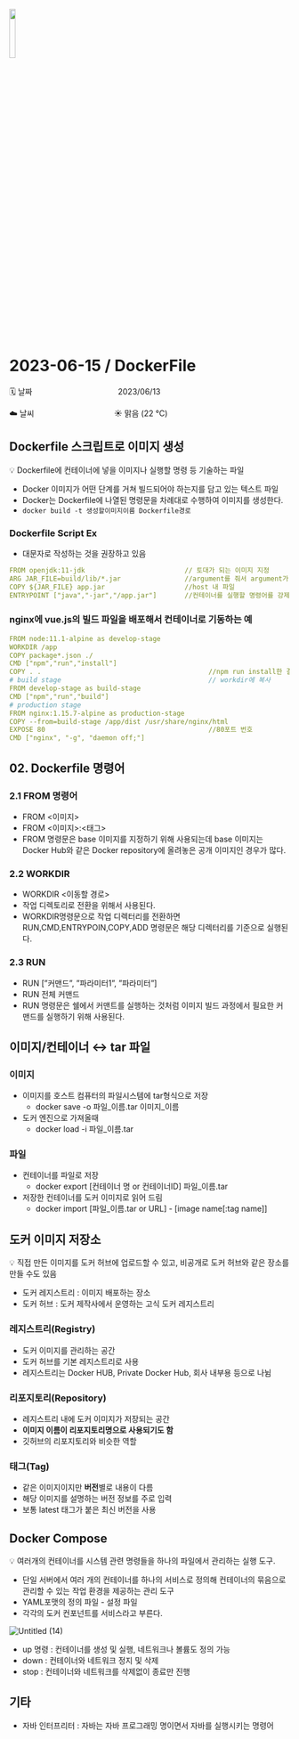 <img src="https://noticon-static.tammolo.com/dgggcrkxq/image/upload/v1566913282/noticon/xyzfawahazvkwiyje7it.png" height="15%" width="15%"> <br/>

# 2023-06-15 / DockerFile

🗓️ 날짜           2023/06/13

☁️ 날씨            ☀️ 맑음 (22 °C)

## Dockerfile 스크립트로 이미지 생성

💡 Dockerfile에 컨테이너에 넣을 이미지나 실행할 명령 등 기술하는 파일

- Docker 이미지가 어떤 단계를 거쳐 빌드되어야 하는지를 담고 있는 텍스트 파일
- Docker는 Dockerfile에 나열된 명령문을 차례대로 수행하여 이미지를 생성한다.
- `docker build -t 생성할이미지이름 Dockerfile경로`

### Dockerfile Script Ex

- 대문자로 작성하는 것을 권장하고 있음

```yaml
FROM openjdk:11-jdk                         // 토대가 되는 이미지 지정
ARG JAR_FILE=build/lib/*.jar                //argument를 줘서 argument가 있을 때 그 값으로 변경됨
COPY ${JAR_FILE} app.jar                    //host 내 파일
ENTRYPOINT ["java","-jar","/app.jar"]       //컨테이너를 실행할 명령어를 강제 지정
```

### nginx에 vue.js의 빌드 파일을 배포해서 컨테이너로 기동하는 예

```yaml
FROM node:11.1-alpine as develop-stage
WORKDIR /app
COPY package*.json ./
CMD ["npm","run","install"]
COPY . .                                          //npm run install한 결과를 
# build stage                                     // workdir에 복사
FROM develop-stage as build-stage
CMD ["npm","run","build"]
# production stage
FROM nginx:1.15.7-alpine as production-stage
COPY --from=build-stage /app/dist /usr/share/nginx/html
EXPOSE 80                                         //80포트 번호
CMD ["nginx", "-g", "daemon off;"]                
```

## 02. Dockerfile 명령어

### 2.1 FROM 명령어

- FROM <이미지>
- FROM <이미지>:<태그>
- FROM 명령문은 base 이미지를 지정하기 위해 사용되는데 base 이미지는 Docker Hub와 같은 Docker repository에 올려놓은 공개 이미지인 경우가 많다.

### 2.2 WORKDIR

- WORKDIR <이동할 경로>
- 작업 디렉토리로 전환을 위해서 사용된다.
- WORKDIR명령문으로 작업 디렉터리를 전환하면 RUN,CMD,ENTRYPOIN,COPY,ADD 명령문은 해당 디렉터리를 기준으로 실행된다.

### 2.3 RUN

- RUN [”커맨드”, ”파라미터1”, ”파라미터”]
- RUN 전체 커맨드
- RUN 명령문은 쉘에서 커맨트를 실행하는 것처럼 이미지 빌드 과정에서 필요한 커맨드를 실행하기 위해 사용된다.

## 이미지/컨테이너 ↔ tar 파일

### 이미지

- 이미지를 호스트 컴퓨터의 파일시스템에 tar형식으로 저장
    - docker save -o 파일_이름.tar 이미지_이름
- 도커 엔진으로 가져올때
    - docker load -i 파일_이름.tar

### 파일

- 컨테이너를 파일로 저장
    - docker export [컨테이너 명 or 컨테이너ID] 파일_이름.tar
- 저장한 컨테이너를 도커 이미지로 읽어 드림
    - docker import [파일_이름.tar or URL] - [image name[:tag name]]

## 도커 이미지 저장소

💡 직접 만든 이미지를 도커 허브에 업로드할 수 있고, 비공개로 도커 허브와 같은 장소를 만들 수도 있음

- 도커 레지스트리 : 이미지 배포하는 장소
- 도커 허브 : 도커 제작사에서 운영하는 고식 도커 레지스트리

### 레지스트리(Registry)

- 도커 이미지를 관리하는 공간
- 도커 허브를 기본 레지스트리로 사용
- 레지스트리는 Docker HUB, Private Docker Hub, 회사 내부용 등으로 나뉨

### 리포지토리(Repository)

- 레지스트리 내에 도커 이미지가 저장되는 공간
- **이미지 이름이 리포지토리명으로 사용되기도 함**
- 깃허브의 리포지토리와 비슷한 역할

### 태그(Tag)

- 같은 이미지이지만 **버전**별로 내용이 다름
- 해당 이미지를 설명하는 버전 정보를 주로 입력
- 보통 latest 태그가 붙은 최신 버전을 사용

## Docker Compose

💡 여러개의 컨테이너를 시스템 관련 명령들을 하나의 파일에서 관리하는 실행 도구.

- 단일 서버에서 여러 개의 컨테이너를 하나의 서비스로 정의해 컨테이너의 묶음으로 관리할 수 있는 작업 환경을 제공하는 관리 도구
- YAML포맷의 정의 파일 - 설정 파일
- 각각의 도커 컨포넌트를 서비스라고 부른다.

![Untitled (14)](https://github.com/juhee99/Kosa-fullStack/assets/55836020/ad992abe-7993-4550-ac0e-cc27f6fe3382)

- up 명령 : 컨테이너를 생성 및 실행, 네트워크나 볼륨도 정의 가능
- down : 컨테이너와 네트워크 정지 및 삭제
- stop : 컨테이너와 네트워크를 삭제없이 종료만 진행

## 기타

- 자바 인터프리터 : 자바는 자바 프로그래밍 명이면서 자바를 실행시키는 명령어
